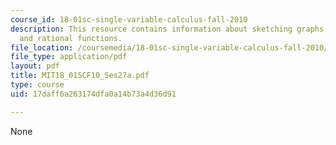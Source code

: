 ```yaml
---
course_id: 18-01sc-single-variable-calculus-fall-2010
description: This resource contains information about sketching graphs I - polynomials
  and rational functions.
file_location: /coursemedia/18-01sc-single-variable-calculus-fall-2010/17daff6a263174dfa0a14b73a4d36d91_MIT18_01SCF10_Ses27a.pdf
file_type: application/pdf
layout: pdf
title: MIT18_01SCF10_Ses27a.pdf
type: course
uid: 17daff6a263174dfa0a14b73a4d36d91

---
```

None